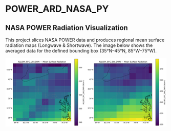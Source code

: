 # POWER_ARD_NASA_PY

## NASA POWER Radiation Visualization

This project slices NASA POWER data and produces regional mean surface radiation maps
(Longwave & Shortwave). The image below shows the averaged data for the defined
bounding box (35°N–45°N, 85°W–75°W).

![Radiation Maps](assets/radiation_maps.png)


